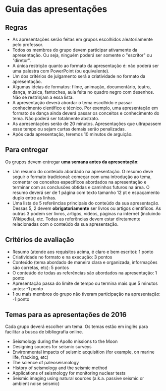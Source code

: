 # Guia das apresentações

## Regras

* As apresentações serão feitas em grupos escolhidos aleatoriamente pelo
  professor.
* Todos os membros do grupo devem participar ativamente da apresentação. Ou
  seja, ninguém poderá ser somente o "escritor" ou "diretor".
* A única restrição quanto ao formato da apresentação é: não poderá ser uma
  palestra com PowerPoint (ou equivalente).
* Um dos critérios de julgamento será a criatividade no formato da
  apresentação.
* Algumas ideias de formatos: filme, animação, documentário, teatro, dança,
  música, fantoches, aula feita no quadro negro com desenhos. Não se restrinjam
  a essa lista.
* A apresentação deverá abordar o tema escolhido e passar conhecimento
  científico e técnico. Por exemplo, uma apresentação em formato de dança ainda
  deverá passar os conceitos e conhecimento do tema. Não poderá ser totalmente
  abstrato.
* As apresentações serão de 20 minutos. Apresentações que ultrapassem esse
  tempo ou sejam curtas demais serão penalizadas.
* Após cada apresentação, teremos 10 minutos de arguição.


## Para entregar

Os grupos devem entregar **uma semana antes da apresentação**:

* Um resumo do conteúdo abordado na apresentação. O resumo deve seguir o
  formato tradicional: começar com uma introdução ao tema, comentar os conceitos
  específicos abordados na apresentação e terminar com as conclusões obtidas e
  caminhos futuros na área. O resumo deverá ser de 1 página com texto tamanho
  12 pt e espaçamento duplo entre as linhas.
* Uma lista de 5 referências principais do conteúdo da sua apresentação.
  Dessas 5, 2 devem **obrigatoriamente** ser livros ou artigos científicos. As
  outras 3 podem ser livros, artigos, vídeos, páginas na internet (incluindo
  Wikipedia), etc. Todas as referências devem estar diretamente relacionadas
  com o conteúdo da sua apresentação.


## Critérios de avaliação

* Resumo (atende aos requisitos acima, é claro e bem escrito): 1 ponto
* Criatividade no formato e na execução: 3 pontos
* Conteúdo (tema abordado de maneira clara e organizada, informações são
  corretas, etc): 5 pontos
* O conteúdo de todas as referências são abordados na apresentação: 1 ponto
* Apresentação passa do limite de tempo ou termina mais que 5 minutos antes: -1 ponto
* 1 ou mais membros do grupo não tiveram participação na apresentação: -1 ponto


## Temas para as apresentações de 2016

Cada grupo deverá escolher um tema. Os temas estão em inglês para facilitar a
busca de bibliografia online.

* Seismology during the Apollo missions to the Moon
* Designing sources for seismic surveys
* Environmental impacts of seismic acquisition (for example, on marine life, fracking, etc)
* The science of paleoseismology
* History of seismology and the seismic method
* Applications of seismology for monitoring nuclear tests
* Seismic imaging using natural sources (a.k.a. passive seismic or ambient
  noise seismic)
